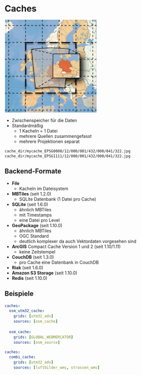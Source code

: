 # Caches

![Caches](/img/caching_skew.png)


- Zwischenspeicher für die Daten
- Standardmäßig
    - 1 Kacheln = 1 Datei
    - mehrere Quellen zusammengefasst
    - mehrere Projektionen separat

```
cache_dir/mycache_EPSG0000/12/000/001/432/000/041/322.jpg
cache_dir/mycache_EPSG1111/12/000/001/432/000/041/322.jpg
```
## Backend-Formate
- __File__
    - Kacheln im Dateisystem
- __MBTiles__ (seit 1.2.0)
    - SQLite Datenbank (1 Datei pro Cache)
- __SQLite__ (seit 1.6.0)
    - ähnlich MBTiles
    - mit Timestamps
    - eine Datei pro Level
- __GeoPackage__ (seit 1.10.0)
    - ähnlich MBTiles
    - OGC Standard 
    - deutlich komplexer da auch Vektordaten vorgesehen sind
- __ArcGIS__ Compact Cache Version 1 und 2 (seit 1.10/1.11)
    - keine Zeitstempel
- __CouchDB__ (seit 1.3.0)
    - pro Cache eine Datenbank in CouchDB
- __Riak__ (seit 1.6.0)
- __Amazon S3 Storage__ (seit 1.10.0)
- __Redis__ (seit 1.10.0)

## Beispiele

```yaml
caches:
  osm_utm32_cache:
    grids: [utm32_adv]
    sources: [osm_cache]

  osm_cache:
    grids: [GLOBAL_WEBMERCATOR]
    sources: [osm_source]
```

```yaml
caches:
  combi_cache:
    grids: [utm32_adv]
    sources: [luftbilder_wms, strassen_wms]
```
